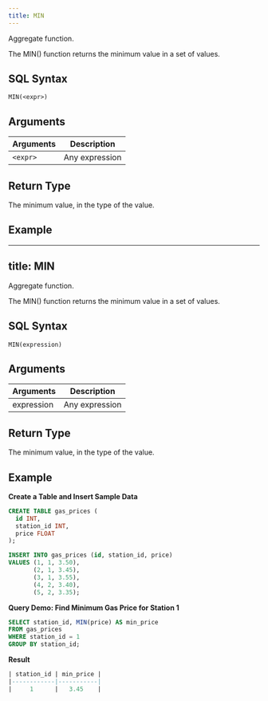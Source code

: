 ```yaml
---
title: MIN
---
```


Aggregate function.

The MIN() function returns the minimum value in a set of values.

## SQL Syntax

```
MIN(<expr>)
```

## Arguments

| Arguments | Description    |
|-----------|----------------|
| `<expr>`  | Any expression |

## Return Type

The minimum value, in the type of the value.

## Example

---
title: MIN
---

Aggregate function.

The MIN() function returns the minimum value in a set of values.

## SQL Syntax

```
MIN(expression)
```

## Arguments

| Arguments   | Description |
| ----------- | ----------- |
| expression  | Any expression |

## Return Type

The minimum value, in the type of the value.

## Example

**Create a Table and Insert Sample Data**
```sql
CREATE TABLE gas_prices (
  id INT,
  station_id INT,
  price FLOAT
);

INSERT INTO gas_prices (id, station_id, price)
VALUES (1, 1, 3.50),
       (2, 1, 3.45),
       (3, 1, 3.55),
       (4, 2, 3.40),
       (5, 2, 3.35);
```

**Query Demo: Find Minimum Gas Price for Station 1**
```sql
SELECT station_id, MIN(price) AS min_price
FROM gas_prices
WHERE station_id = 1
GROUP BY station_id;
```

**Result**
```sql
| station_id | min_price |
|------------|-----------|
|     1      |   3.45    |
```